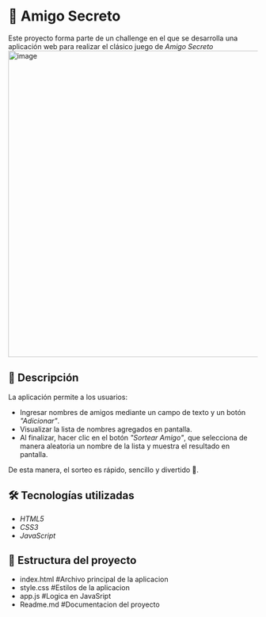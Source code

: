 # 🎁 Amigo Secreto
Este proyecto forma parte de un challenge en el que se desarrolla una aplicación web para realizar el clásico juego de *Amigo Secreto*
<img width="830" height="619" alt="image" src="https://github.com/user-attachments/assets/d2d6ccf5-0dc5-4257-b12a-bbb60f61c52d" />


## 🚀 Descripción  
La aplicación permite a los usuarios:  
- Ingresar nombres de amigos mediante un campo de texto y un botón *"Adicionar"*.  
- Visualizar la lista de nombres agregados en pantalla.  
- Al finalizar, hacer clic en el botón *"Sortear Amigo"*, que selecciona de manera aleatoria un nombre de la lista y muestra el resultado en pantalla.  

De esta manera, el sorteo es rápido, sencillo y divertido 🎉.  

## 🛠️ Tecnologías utilizadas  
- *HTML5*  
- *CSS3*  
- *JavaScript*  

## 📂 Estructura del proyecto
- index.html #Archivo principal de la aplicacion
- style.css #Estilos de la aplicacion
- app.js #Logica en JavaSript
- Readme.md #Documentacion del proyecto
